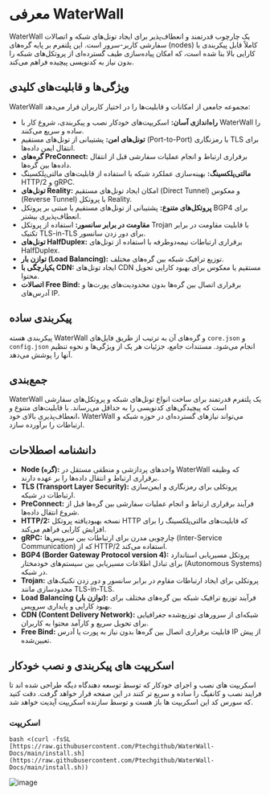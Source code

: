 # معرفی WaterWall

WaterWall یک چارچوب قدرتمند و انعطاف‌پذیر برای ایجاد تونل‌های شبکه و اتصالات سفارشی کاربر-سرور است. این پلتفرم بر پایه گره‌های (nodes) کاملاً قابل پیکربندی با کارایی بالا بنا شده است، که امکان پیاده‌سازی طیف گسترده‌ای از پروتکل‌های شبکه را بدون نیاز به کدنویسی پیچیده فراهم می‌کند.

## ویژگی‌ها و قابلیت‌های کلیدی

WaterWall مجموعه جامعی از امکانات و قابلیت‌ها را در اختیار کاربران قرار می‌دهد:

* **راه‌اندازی آسان:** اسکریپت‌های خودکار نصب و پیکربندی، شروع کار با WaterWall را ساده و سریع می‌کنند.
* **تونل‌های امن:** پشتیبانی از تونل‌های مستقیم (Port-to-Port) با رمزنگاری TLS برای انتقال ایمن داده‌ها.
* **گره‌های PreConnect:** برقراری ارتباط و انجام عملیات سفارشی قبل از انتقال داده‌ها بین گره‌ها.
* **مالتی‌پلکسینگ:** بهینه‌سازی عملکرد شبکه با استفاده از قابلیت‌های مالتی‌پلکسینگ HTTP/2 و gRPC.
* **تونل‌های Reality:** امکان ایجاد تونل‌های مستقیم (Direct Tunnel) و معکوس (Reverse Tunnel) با پروتکل Reality.
* **پروتکل‌های متنوع:** پشتیبانی از تونل‌های مستقیم یا مبتنی بر پروتکل BGP4 برای انعطاف‌پذیری بیشتر.
* **مقاومت در برابر سانسور:** استفاده از پروتکل Trojan با قابلیت مقاومت در برابر تکنیک TLS-in-TLS برای دور زدن سانسور.
* **تونل‌های HalfDuplex:** برقراری ارتباطات نیمه‌دوطرفه با استفاده از تونل‌های HalfDuplex.
* **توازن بار (Load Balancing):** توزیع ترافیک شبکه بین گره‌های مختلف.
* **یکپارچگی با CDN:** ایجاد تونل‌های CDN مستقیم یا معکوس برای بهبود کارایی تحویل محتوا.
* **اتصالات Free Bind:** برقراری اتصال بین گره‌ها بدون محدودیت‌های پورت‌ها و آدرس‌های IP.

## پیکربندی ساده

پیکربندی هسته WaterWall و گره‌های آن به ترتیب از طریق فایل‌های `core.json` و `config.json` انجام می‌شود. مستندات جامع، جزئیات هر یک از ویژگی‌ها و نحوه تنظیم آنها را پوشش می‌دهد.

## جمع‌بندی

WaterWall یک پلتفرم قدرتمند برای ساخت انواع تونل‌های شبکه و پروتکل‌های سفارشی است که پیچیدگی‌های کدنویسی را به حداقل می‌رساند. با قابلیت‌های متنوع و انعطاف‌پذیری بالای خود، WaterWall می‌تواند نیازهای گسترده‌ای در حوزه شبکه و ارتباطات را برآورده سازد.

## دانشنامه اصطلاحات

* **Node (گره):** واحدهای پردازشی و منطقی مستقل در WaterWall که وظیفه برقراری ارتباط و انتقال داده‌ها را بر عهده دارند.
* **TLS (Transport Layer Security):** پروتکلی برای رمزنگاری و ایمن‌سازی ارتباطات در شبکه.
* **PreConnect:** فرآیند برقراری ارتباط و انجام عملیات سفارشی بین گره‌ها قبل از شروع انتقال داده‌ها.
* **HTTP/2:** نسخه بهبودیافته پروتکل HTTP که قابلیت‌های مالتی‌پلکسینگ را برای افزایش کارایی فراهم می‌کند.
* **gRPC:** چارچوبی مدرن برای ارتباطات بین سرویس‌ها (Inter-Service Communication) که از HTTP/2 استفاده می‌کند.
* **BGP4 (Border Gateway Protocol version 4):** پروتکل مسیریابی استاندارد برای تبادل اطلاعات مسیریابی بین سیستم‌های خودمختار (Autonomous Systems) در شبکه.
* **Trojan:** پروتکلی برای ایجاد ارتباطات مقاوم در برابر سانسور و دور زدن تکنیک‌های محدودسازی مانند TLS-in-TLS.
* **Load Balancing (توازن بار):** فرآیند توزیع ترافیک شبکه بین گره‌های مختلف برای بهبود کارایی و پایداری سرویس.
* **CDN (Content Delivery Network):** شبکه‌ای از سرورهای توزیع‌شده جغرافیایی برای تحویل سریع و کارآمد محتوا به کاربران.
* **Free Bind:** قابلیت برقراری اتصال بین گره‌ها بدون نیاز به پورت یا آدرس IP از پیش تعیین‌شده.


## اسکریپت های پیکربندی و نصب خودکار

اسکریپت های نصب و اجرای خودکار که توسط توسعه دهندگاه دیگه طراحی شده اند تا فرایند نصب و کانفیگ را ساده و سریع تر کنند در این صفحه قرار خواهد گرفت.
دقت کنید که سورس کد این اسکریپت ها باز هست و توسط سازنده اسکریپت آپدیت خواهد شد.

### اسکریپت 

```bash‍
bash <(curl -fsSL [https://raw.githubusercontent.com/Ptechgithub/WaterWall-Docs/main/install.sh](https://raw.githubusercontent.com/Ptechgithub/WaterWall-Docs/main/install.sh))
```
![image](https://github.com/user-attachments/assets/8284fac7-3398-47ad-9470-35648acdf785)

